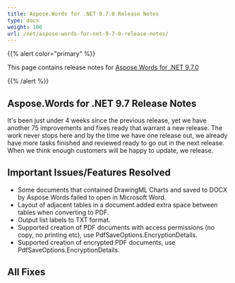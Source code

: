 ```yaml
---
title: Aspose.Words for .NET 9.7.0 Release Notes
type: docs
weight: 100
url: /net/aspose-words-for-net-9-7-0-release-notes/
---
```


{{% alert color="primary" %}} 

This page contains release notes for [Aspose.Words for .NET 9.7.0](http://www.aspose.com/downloads/words/net/new-releases/aspose.words-for-.net-9.7.0/)

{{% /alert %}} 
## **Aspose.Words for .NET 9.7 Release Notes**
It's been just under 4 weeks since the previous release, yet we have another 75 improvements and fixes ready that warrant a new release. The work never stops here and by the time we have one release out, we already have more tasks finished and reviewed ready to go out in the next release. When we think enough customers will be happy to update, we release.
## **Important Issues/Features Resolved**
- Some documents that contained DrawingML Charts and saved to DOCX by Aspose.Words failed to open in Microsoft Word.
- Layout of adjacent tables in a document added extra space between tables when converting to PDF.
- Output list labels to TXT format.
- Supported creation of PDF documents with access permissions (no copy, no printing etc), use PdfSaveOptions.EncryptionDetails.
- Supported creation of encrypted PDF documents, use PdfSaveOptions.EncryptionDetails.
## **All Fixes**
